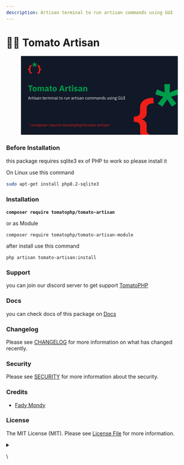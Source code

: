 ```yaml
---
description: Artisan terminal to run artisan commands using GUI
---
```


# 👨‍💻 Tomato Artisan

<figure><img src="../.gitbook/assets/screenshot (26).png" alt=""><figcaption></figcaption></figure>

### Before Installation

this package requires sqlite3 ex of PHP to work so please install it&#x20;

On Linux use this command&#x20;

```bash
sudo apt-get install php8.2-sqlite3
```

### Installation

<pre><code><strong>composer require tomatophp/tomato-artisan
</strong></code></pre>

or as Module

```
composer require tomatophp/tomato-artisan-module
```

after install use this command

```
php artisan tomato-artisan:install
```

### Support

you can join our discord server to get support [TomatoPHP](https://discord.gg/Xqmt35Uh)

### Docs

you can check docs of this package on [Docs](https://docs.tomatophp.com/plugins/tomato-artisan)

### Changelog

Please see [CHANGELOG](https://github.com/tomatophp/tomato-artisan/blob/master/CHANGELOG.md) for more information on what has changed recently.

### Security

Please see [SECURITY](https://github.com/tomatophp/tomato-artisan/blob/master/SECURITY.md) for more information about the security.

### Credits

* [Fady Mondy](https://www.github.com/3x1io)

### License

The MIT License (MIT). Please see [License File](https://github.com/tomatophp/tomato-artisan/blob/master/LICENSE.md) for more information.

<details>

<summary></summary>



</details>

\
